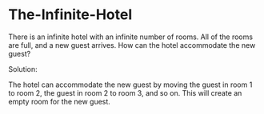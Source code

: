 # The-Infinite-Hotel
There is an infinite hotel with an infinite number of rooms. All of the rooms are full, and a new guest arrives. How can the hotel accommodate the new guest?

Solution:

The hotel can accommodate the new guest by moving the guest in room 1 to room 2, the guest in room 2 to room 3, and so on. This will create an empty room for the new guest.
